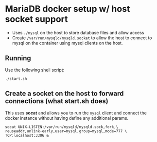 # MariaDB docker setup w/ host socket support

* Uses `./mysql` on the host to store database files and allow access
* Create `/var/run/mysqld/mysqld.socket` to allow the host to connect to mysql on the
container using mysql clients on the host.

## Running

Use the following shell script:

```
./start.sh
```

## Create a socket on the host to forward connections (what start.sh does)

This uses **socat** and allows you to run the `mysql` client and connect
the docker instance without having define any additional params.

```
socat UNIX-LISTEN:/var/run/mysqld/mysqld.sock,fork,\
reuseaddr,unlink-early,user=mysql,group=mysql,mode=777 \
TCP:localhost:3306 &
```
